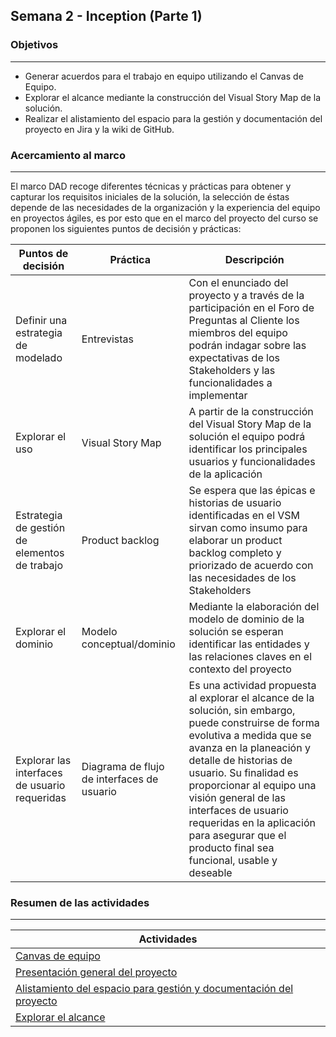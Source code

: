 ## Semana 2 - Inception (Parte 1)

### Objetivos
---

* Generar acuerdos para el trabajo en equipo utilizando el Canvas de Equipo.
* Explorar el alcance mediante la construcción del Visual Story Map de la solución.
* Realizar el alistamiento del espacio para la gestión y documentación del proyecto en Jira y la wiki de GitHub.

### Acercamiento al marco
---

El marco DAD recoge diferentes técnicas  y prácticas para obtener y capturar los requisitos iniciales de la solución, la selección de éstas depende de las necesidades de la organización y la experiencia del equipo en proyectos ágiles, es por esto que en el marco del proyecto del curso se proponen los siguientes puntos de decisión y prácticas:

| Puntos de decisión                                     | Práctica                                   | Descripción     |
|-----------------------------------------------|--------------------------------------------|-----------------|
| Definir una estrategia de modelado            | Entrevistas                                | Con el enunciado del proyecto  y a través de la participación en el Foro de Preguntas al Cliente los miembros del equipo podrán indagar sobre las expectativas de los Stakeholders y las funcionalidades a implementar |
| Explorar el uso                               | Visual Story Map                           | A partir de la construcción del Visual Story Map de la solución el equipo podrá identificar los principales usuarios y funcionalidades de la aplicación |
| Estrategia de gestión de elementos de trabajo | Product backlog                            | Se espera que las épicas e historias de usuario identificadas en el VSM sirvan como insumo para elaborar un product backlog completo y priorizado de acuerdo con las necesidades de los Stakeholders              |
| Explorar el dominio                           | Modelo conceptual/dominio                  | Mediante la elaboración del modelo de dominio de la solución se esperan identificar las entidades y las relaciones claves en el contexto del proyecto                |
| Explorar las interfaces de usuario requeridas | Diagrama de flujo de interfaces de usuario | Es una actividad propuesta al explorar el alcance de la solución, sin embargo, puede construirse de forma evolutiva a medida que se avanza en la planeación y detalle de historias de usuario. Su finalidad es proporcionar al equipo una visión general de las interfaces de usuario requeridas en la aplicación para asegurar que el producto final sea funcional, usable y deseable           |

### Resumen de las actividades
---

| Actividades   |
|---------------|
| [Canvas de equipo](https://avargas20.github.io/MISW-Procesos/semanas/inception/semana2/s2_canvas_de_equipo) |
| [Presentación general del proyecto](https://avargas20.github.io/MISW-Procesos/generalidades) |
| [Alistamiento del espacio para gestión y documentación del proyecto](https://avargas20.github.io/MISW-Procesos/semanas/inception/semana2/s2_alistamiento)|
| [Explorar el alcance](https://avargas20.github.io/MISW-Procesos/semanas/inception/semana2/s2_alcance)|


